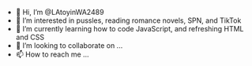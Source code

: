 - 👋 Hi, I’m @LAtoyinWA2489
- 👀 I’m interested in pussles, reading romance novels, SPN, and TikTok 
- 🌱 I’m currently learning how to code JavaScript, and refreshing HTML and CSS
- 💞️ I’m looking to collaborate on ...
- 📫 How to reach me ...

<!---
LAtoyinWA2489/LAtoyinWA2489 is a ✨ special ✨ repository because its `README.md` (this file) appears on your GitHub profile.
You can click the Preview link to take a look at your changes.
--->

